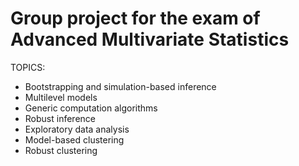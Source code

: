 # Group project for the exam of Advanced Multivariate Statistics

TOPICS:
- Bootstrapping and simulation-based inference
- Multilevel models
- Generic computation algorithms
- Robust inference
- Exploratory data analysis
- Model-based clustering
- Robust clustering
